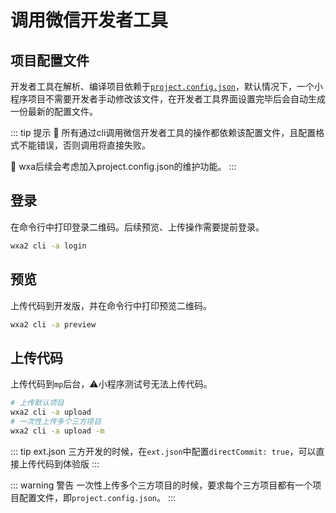 # 调用微信开发者工具

## 项目配置文件
开发者工具在解析、编译项目依赖于[`project.config.json`](https://developers.weixin.qq.com/miniprogram/dev/devtools/projectconfig.html)，默认情况下，一个小程序项目不需要开发者手动修改该文件，在开发者工具界面设置完毕后会自动生成一份最新的配置文件。

::: tip 提示
:pushpin: 所有通过cli调用微信开发者工具的操作都依赖该配置文件，且配置格式不能错误，否则调用将直接失败。

:memo: wxa后续会考虑加入project.config.json的维护功能。
:::

## 登录
在命令行中打印登录二维码。后续预览、上传操作需要提前登录。

``` bash
wxa2 cli -a login
```

## 预览
上传代码到开发版，并在命令行中打印预览二维码。

``` bash
wxa2 cli -a preview
```

## 上传代码
上传代码到`mp`后台，:warning:小程序测试号无法上传代码。

``` bash
# 上传默认项目
wxa2 cli -a upload
# 一次性上传多个三方项目
wxa2 cli -a upload -m
```

::: tip ext.json
三方开发的时候，在`ext.json`中配置`directCommit: true`，可以直接上传代码到体验版
:::

::: warning 警告
一次性上传多个三方项目的时候，要求每个三方项目都有一个项目配置文件，即`project.config.json`。
:::